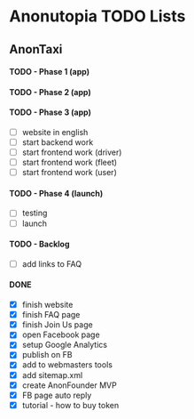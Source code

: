 # Anonutopia TODO Lists

## AnonTaxi

#### TODO - Phase 1 (app)

#### TODO - Phase 2 (app)

#### TODO - Phase 3 (app)

- [ ] website in english
- [ ] start backend work
- [ ] start frontend work (driver)
- [ ] start frontend work (fleet)
- [ ] start frontend work (user)

#### TODO - Phase 4 (launch)

- [ ] testing
- [ ] launch

#### TODO - Backlog

- [ ] add links to FAQ

#### DONE

- [x] finish website
- [x] finish FAQ page
- [x] finish Join Us page
- [x] open Facebook page
- [x] setup Google Analytics
- [x] publish on FB
- [x] add to webmasters tools
- [x] add sitemap.xml
- [x] create AnonFounder MVP
- [x] FB page auto reply
- [x] tutorial - how to buy token
